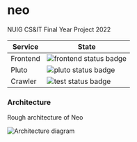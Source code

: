 # neo

NUIG CS&IT Final Year Project 2022


| Service     | State |
| ----------- | ----------- |
| Frontend      | ![frontend status badge](https://github.com/IamCathal/neo/actions/workflows/buildFrontEnd.yml/badge.svg) |
| Pluto      | ![pluto status badge](https://github.com/IamCathal/neo/actions/workflows/buildPluto.yml/badge.svg) |
| Crawler      | ![test status badge](https://github.com/IamCathal/neo/actions/workflows/buildCrawler.yml/badge.svg) |




### Architecture

Rough architecture of Neo

![Architecture diagram](https://user-images.githubusercontent.com/6561327/134918683-ad1d2345-c1a7-4f94-bfef-5825d4bb2ed7.jpg)